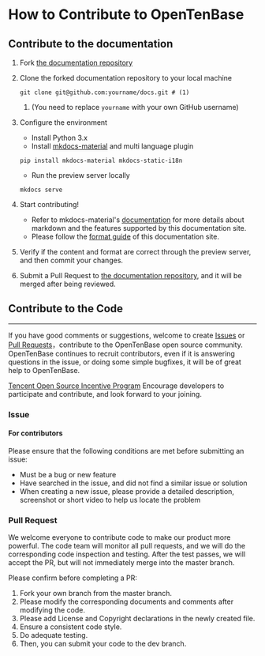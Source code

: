 # How to Contribute to OpenTenBase

## Contribute to the documentation

1. Fork [the documentation repository](https://github.com/OpenTenBase/docs)
2. Clone the forked documentation repository to your local machine

    ```
    git clone git@github.com:yourname/docs.git # (1)
    ```

    1. (You need to replace `yourname` with your own GitHub username)

3. Configure the environment
    - Install Python 3.x
    - Install [mkdocs-material](https://squidfunk.github.io/mkdocs-material/) and multi language plugin

    ```
    pip install mkdocs-material mkdocs-static-i18n
    ```

    - Run the preview server locally

    ```
    mkdocs serve
    ```

4. Start contributing!
    - Refer to mkdocs-material's [documentation](https://squidfunk.github.io/mkdocs-material/reference/) for more details about markdown and the features supported by this documentation site.
    - Please follow the [format guide](docs-format-guide.en.md) of this documentation site.

5. Verify if the content and format are correct through the preview server, and then commit your changes.
6. Submit a Pull Request to [the documentation repository](https://github.com/OpenTenBase/docs), and it will be merged after being reviewed.


## Contribute to the Code
---
If you have good comments or suggestions, welcome to create [Issues](https://github.com/OpenTenBase/OpenTenBase/issues) or [Pull Requests](https://github.com/OpenTenBase/OpenTenBase/pulls)，contribute to the OpenTenBase open source community. OpenTenBase continues to recruit contributors, even if it is answering questions in the issue, or doing some simple bugfixes, it will be of great help to OpenTenBase.

[Tencent Open Source Incentive Program](https://opensource.tencent.com/contribution) Encourage developers to participate and contribute, and look forward to your joining.

### Issue  
#### For contributors 

Please ensure that the following conditions are met before submitting an issue:

* Must be a bug or new feature
* Have searched in the issue, and did not find a similar issue or solution
* When creating a new issue, please provide a detailed description, screenshot or short video to help us locate the problem

### Pull Request  
We welcome everyone to contribute code to make our product more powerful. The code team will monitor all pull requests, and we will do the corresponding code inspection and testing. After the test passes, we will accept the PR, but will not immediately merge into the master branch.

Please confirm before completing a PR:

1. Fork your own branch from the master branch.
2. Please modify the corresponding documents and comments after modifying the code.
3. Please add License and Copyright declarations in the newly created file.
4. Ensure a consistent code style.
5. Do adequate testing.
6. Then, you can submit your code to the dev branch.
